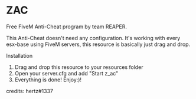 # ZAC
Free FiveM Anti-Cheat program by team  REAPER.

This Anti-Cheat doesn't need any configuration. It's working with every esx-base using FiveM servers, this resource is basically just drag and drop.

Installation

1. Drag and drop this resource to your resources folder
2. Open your server.cfg and add "Start z_ac"
3. Everything is done! Enjoy:)!

credits: hertz#1337
